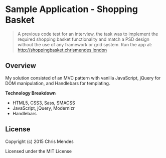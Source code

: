 # Sample Application - Shopping Basket

  > A previous code test for an interview, the task was to implement the required shopping basket functionality and match a PSD design without the use of any framework or grid system. Run the app at: http://shoppingbasket.chrismendes.london

## Overview

My solution consisted of an MVC pattern with vanilla JavaScript, jQuery for DOM manipulation, and Handlebars for templating.

**Technology Breakdown**

* HTML5, CSS3, Sass, SMACSS
* JavaScript, jQuery, Modernizr
* Handlebars

## License

Copyright (c) 2015 Chris Mendes

Licensed under the MIT License